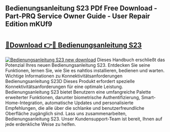 ## Bedienungsanleitung S23 PDf Free Download - Part-PRQ Service Owner Guide - User Repair Edition mKUf9

# <h2><a href="http://df64ly.blite.top/?on=Bedienungsanleitung+S23">🔗Download 👉🔴 Bedienungsanleitung S23</a></h2>

[![Bedienungsanleitung S23 new download](https://i.imgur.com/lujVjoI.png)](http://df64ly.blite.top/?on=Bedienungsanleitung+S23)
Dieses Handbuch erschließt das Potenzial Ihres neuen Bedienungsanleitung S23. Entdecken Sie seine Funktionen, lernen Sie, wie Sie es nahtlos installieren, bedienen und warten. Wichtige Informationen zu Konnektivitätsanforderungen Bedienungsanleitung S23D Dieses Produkt erfordert spezielle Konnektivitätsanforderungen für eine optimale Leistung. Bedienungsanleitung S23 bietet Benutzern eine umfangreiche Palette erweiterter Funktionen, darunter biometrische Authentifizierung, Smart-Home-Integration, automatische Updates und personalisierte Empfehlungen, die alle über die schlanke und benutzerfreundliche Oberfläche zugänglich sind. Lass uns zusammenarbeiten, Bedienungsanleitung S23. Unser Kundensupport-Team ist bereit, Ihnen auf jede erdenkliche Weise zu helfen.
